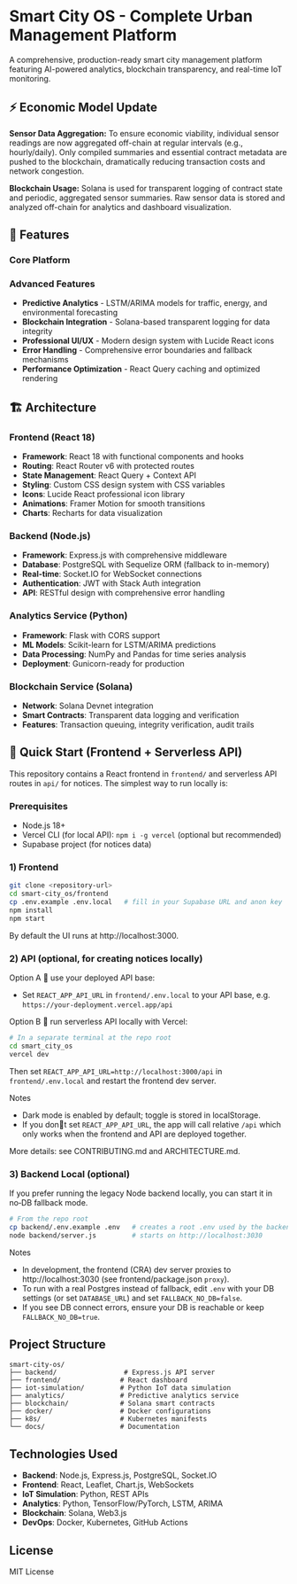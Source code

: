 
# Smart City OS - Complete Urban Management Platform

A comprehensive, production-ready smart city management platform featuring AI-powered analytics, blockchain transparency, and real-time IoT monitoring.

## ⚡️ Economic Model Update

**Sensor Data Aggregation:**
To ensure economic viability, individual sensor readings are now aggregated off-chain at regular intervals (e.g., hourly/daily). Only compiled summaries and essential contract metadata are pushed to the blockchain, dramatically reducing transaction costs and network congestion.

**Blockchain Usage:**
Solana is used for transparent logging of contract state and periodic, aggregated sensor summaries. Raw sensor data is stored and analyzed off-chain for analytics and dashboard visualization.

## 🌟 Features

### Core Platform

### Advanced Features
- **Predictive Analytics** - LSTM/ARIMA models for traffic, energy, and environmental forecasting
- **Blockchain Integration** - Solana-based transparent logging for data integrity
- **Professional UI/UX** - Modern design system with Lucide React icons
- **Error Handling** - Comprehensive error boundaries and fallback mechanisms
- **Performance Optimization** - React Query caching and optimized rendering

## 🏗️ Architecture

### Frontend (React 18)
- **Framework**: React 18 with functional components and hooks
- **Routing**: React Router v6 with protected routes
- **State Management**: React Query + Context API
- **Styling**: Custom CSS design system with CSS variables
- **Icons**: Lucide React professional icon library
- **Animations**: Framer Motion for smooth transitions
- **Charts**: Recharts for data visualization

### Backend (Node.js)
- **Framework**: Express.js with comprehensive middleware
- **Database**: PostgreSQL with Sequelize ORM (fallback to in-memory)
- **Real-time**: Socket.IO for WebSocket connections
- **Authentication**: JWT with Stack Auth integration
- **API**: RESTful design with comprehensive error handling

### Analytics Service (Python)
- **Framework**: Flask with CORS support
- **ML Models**: Scikit-learn for LSTM/ARIMA predictions
- **Data Processing**: NumPy and Pandas for time series analysis
- **Deployment**: Gunicorn-ready for production

### Blockchain Service (Solana)
- **Network**: Solana Devnet integration
- **Smart Contracts**: Transparent data logging and verification
- **Features**: Transaction queuing, integrity verification, audit trails

## 🚀 Quick Start (Frontend + Serverless API)

This repository contains a React frontend in `frontend/` and serverless API routes in `api/` for notices. The simplest way to run locally is:

### Prerequisites
- Node.js 18+
- Vercel CLI (for local API): `npm i -g vercel` (optional but recommended)
- Supabase project (for notices data)

### 1) Frontend
```bash
git clone <repository-url>
cd smart-city_os/frontend
cp .env.example .env.local   # fill in your Supabase URL and anon key
npm install
npm start
```
By default the UI runs at http://localhost:3000.

### 2) API (optional, for creating notices locally)
Option A  use your deployed API base:
- Set `REACT_APP_API_URL` in `frontend/.env.local` to your API base, e.g. `https://your-deployment.vercel.app/api`

Option B  run serverless API locally with Vercel:
```bash
# In a separate terminal at the repo root
cd smart_city_os
vercel dev
```
Then set `REACT_APP_API_URL=http://localhost:3000/api` in `frontend/.env.local` and restart the frontend dev server.

Notes
- Dark mode is enabled by default; toggle is stored in localStorage.
- If you dont set `REACT_APP_API_URL`, the app will call relative `/api` which only works when the frontend and API are deployed together.

More details: see CONTRIBUTING.md and ARCHITECTURE.md.


### 3) Backend Local (optional)
If you prefer running the legacy Node backend locally, you can start it in no‑DB fallback mode.

```bash
# From the repo root
cp backend/.env.example .env   # creates a root .env used by the backend
node backend/server.js         # starts on http://localhost:3030
```

Notes
- In development, the frontend (CRA) dev server proxies to http://localhost:3030 (see frontend/package.json `proxy`).
- To run with a real Postgres instead of fallback, edit `.env` with your DB settings (or set `DATABASE_URL`) and set `FALLBACK_NO_DB=false`.
- If you see DB connect errors, ensure your DB is reachable or keep `FALLBACK_NO_DB=true`.

## Project Structure

```
smart-city-os/
├── backend/                 # Express.js API server
├── frontend/               # React dashboard
├── iot-simulation/         # Python IoT data simulation
├── analytics/              # Predictive analytics service
├── blockchain/             # Solana smart contracts
├── docker/                 # Docker configurations
├── k8s/                    # Kubernetes manifests
└── docs/                   # Documentation
```

## Technologies Used

- **Backend**: Node.js, Express.js, PostgreSQL, Socket.IO
- **Frontend**: React, Leaflet, Chart.js, WebSockets
- **IoT Simulation**: Python, REST APIs
- **Analytics**: Python, TensorFlow/PyTorch, LSTM, ARIMA
- **Blockchain**: Solana, Web3.js
- **DevOps**: Docker, Kubernetes, GitHub Actions

## License

MIT License
